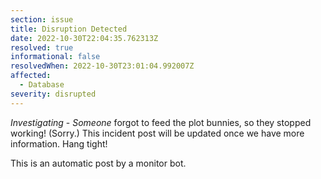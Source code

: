 ```yaml
---
section: issue
title: Disruption Detected
date: 2022-10-30T22:04:35.762313Z
resolved: true
informational: false
resolvedWhen: 2022-10-30T23:01:04.992007Z
affected:
  - Database
severity: disrupted
---
```

*Investigating* - _Someone_ forgot to feed the plot bunnies, so they stopped working! (Sorry.) This incident post will be updated once we have more information. Hang tight!

This is an automatic post by a monitor bot.
        